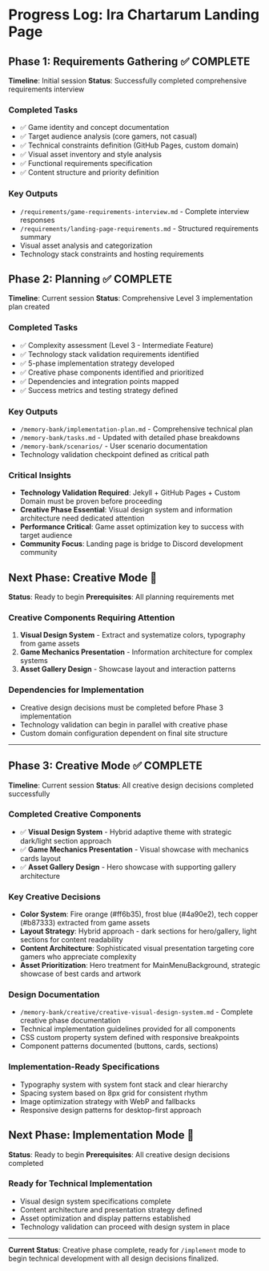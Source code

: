 # Progress Log: Ira Chartarum Landing Page

## Phase 1: Requirements Gathering ✅ COMPLETE
**Timeline**: Initial session
**Status**: Successfully completed comprehensive requirements interview

### Completed Tasks
- ✅ Game identity and concept documentation
- ✅ Target audience analysis (core gamers, not casual)
- ✅ Technical constraints definition (GitHub Pages, custom domain)
- ✅ Visual asset inventory and style analysis
- ✅ Functional requirements specification
- ✅ Content structure and priority definition

### Key Outputs
- `/requirements/game-requirements-interview.md` - Complete interview responses
- `/requirements/landing-page-requirements.md` - Structured requirements summary
- Visual asset analysis and categorization
- Technology stack constraints and hosting requirements

## Phase 2: Planning ✅ COMPLETE
**Timeline**: Current session
**Status**: Comprehensive Level 3 implementation plan created

### Completed Tasks
- ✅ Complexity assessment (Level 3 - Intermediate Feature)
- ✅ Technology stack validation requirements identified
- ✅ 5-phase implementation strategy developed
- ✅ Creative phase components identified and prioritized
- ✅ Dependencies and integration points mapped
- ✅ Success metrics and testing strategy defined

### Key Outputs
- `/memory-bank/implementation-plan.md` - Comprehensive technical plan
- `/memory-bank/tasks.md` - Updated with detailed phase breakdowns
- `/memory-bank/scenarios/` - User scenario documentation
- Technology validation checkpoint defined as critical path

### Critical Insights
- **Technology Validation Required**: Jekyll + GitHub Pages + Custom Domain must be proven before proceeding
- **Creative Phase Essential**: Visual design system and information architecture need dedicated attention
- **Performance Critical**: Game asset optimization key to success with target audience
- **Community Focus**: Landing page is bridge to Discord development community

## Next Phase: Creative Mode 🎨
**Status**: Ready to begin
**Prerequisites**: All planning requirements met

### Creative Components Requiring Attention
1. **Visual Design System** - Extract and systematize colors, typography from game assets
2. **Game Mechanics Presentation** - Information architecture for complex systems
3. **Asset Gallery Design** - Showcase layout and interaction patterns  

### Dependencies for Implementation
- Creative design decisions must be completed before Phase 3 implementation
- Technology validation can begin in parallel with creative phase
- Custom domain configuration dependent on final site structure

---

## Phase 3: Creative Mode ✅ COMPLETE
**Timeline**: Current session
**Status**: All creative design decisions completed successfully

### Completed Creative Components
- ✅ **Visual Design System** - Hybrid adaptive theme with strategic dark/light section approach
- ✅ **Game Mechanics Presentation** - Visual showcase with mechanics cards layout
- ✅ **Asset Gallery Design** - Hero showcase with supporting gallery architecture

### Key Creative Decisions
- **Color System**: Fire orange (#ff6b35), frost blue (#4a90e2), tech copper (#b87333) extracted from game assets
- **Layout Strategy**: Hybrid approach - dark sections for hero/gallery, light sections for content readability
- **Content Architecture**: Sophisticated visual presentation targeting core gamers who appreciate complexity
- **Asset Prioritization**: Hero treatment for MainMenuBackground, strategic showcase of best cards and artwork

### Design Documentation
- `/memory-bank/creative/creative-visual-design-system.md` - Complete creative phase documentation
- Technical implementation guidelines provided for all components
- CSS custom property system defined with responsive breakpoints
- Component patterns documented (buttons, cards, sections)

### Implementation-Ready Specifications
- Typography system with system font stack and clear hierarchy
- Spacing system based on 8px grid for consistent rhythm
- Image optimization strategy with WebP and fallbacks
- Responsive design patterns for desktop-first approach

## Next Phase: Implementation Mode 🔧
**Status**: Ready to begin
**Prerequisites**: All creative design decisions completed

### Ready for Technical Implementation
- Visual design system specifications complete
- Content architecture and presentation strategy defined
- Asset optimization and display patterns established
- Technology validation can proceed with design system in place

---

**Current Status**: Creative phase complete, ready for `/implement` mode to begin technical development with all design decisions finalized.
